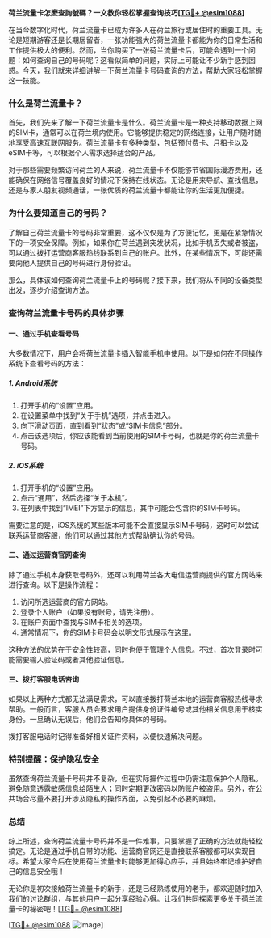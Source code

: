 **荷兰流量卡怎麽查詢號碼？一文教你轻松掌握查询技巧[[TG💪+ @esim1088](https://t.me/s/esim1088)]**

在当今数字化时代，荷兰流量卡已成为许多人在荷兰旅行或居住时的重要工具。无论是短期游客还是长期居留者，一张功能强大的荷兰流量卡都能为你的日常生活和工作提供极大的便利。然而，当你购买了一张荷兰流量卡后，可能会遇到一个问题：如何查询自己的号码呢？这看似简单的问题，实际上可能让不少新手感到困惑。今天，我们就来详细讲解一下荷兰流量卡号码查询的方法，帮助大家轻松掌握这一技能。

### 什么是荷兰流量卡？

首先，我们先来了解一下荷兰流量卡是什么。荷兰流量卡是一种支持移动数据上网的SIM卡，通常可以在荷兰境内使用。它能够提供稳定的网络连接，让用户随时随地享受高速互联网服务。荷兰流量卡有多种类型，包括预付费卡、月租卡以及eSIM卡等，可以根据个人需求选择适合的产品。

对于那些需要频繁访问荷兰的人来说，荷兰流量卡不仅能够节省国际漫游费用，还能确保在网络信号覆盖良好的情况下保持在线状态。无论是用来导航、查找信息，还是与家人朋友视频通话，一张优质的荷兰流量卡都能让你的生活更加便捷。

### 为什么要知道自己的号码？

了解自己荷兰流量卡的号码非常重要，这不仅仅是为了方便记忆，更是在紧急情况下的一项安全保障。例如，如果你在荷兰遇到突发状况，比如手机丢失或者被盗，可以通过拨打运营商客服热线联系到自己的账户。此外，在某些情况下，可能还需要向他人提供自己的号码进行身份验证。

那么，具体该如何查询荷兰流量卡上的号码呢？接下来，我们将从不同的设备类型出发，逐步介绍查询方法。

### 查询荷兰流量卡号码的具体步骤

#### 一、通过手机查看号码

大多数情况下，用户会将荷兰流量卡插入智能手机中使用。以下是如何在不同操作系统下查看号码的方法：

##### 1. Android系统

1. 打开手机的“设置”应用。
2. 在设置菜单中找到“关于手机”选项，并点击进入。
3. 向下滑动页面，直到看到“状态”或“SIM卡信息”部分。
4. 点击该选项后，你应该能看到当前使用的SIM卡号码，也就是你的荷兰流量卡号码。

##### 2. iOS系统

1. 打开手机的“设置”应用。
2. 点击“通用”，然后选择“关于本机”。
3. 在列表中找到“IMEI”下方显示的信息，其中可能会包含你的SIM卡号码。

需要注意的是，iOS系统的某些版本可能不会直接显示SIM卡号码，这时可以尝试联系运营商客服，他们可以通过其他方式帮助确认你的号码。

#### 二、通过运营商官网查询

除了通过手机本身获取号码外，还可以利用荷兰各大电信运营商提供的官方网站来进行查询。以下是操作流程：

1. 访问所选运营商的官方网站。
2. 登录个人账户（如果没有账号，请先注册）。
3. 在账户页面中查找与SIM卡相关的选项。
4. 通常情况下，你的SIM卡号码会以明文形式展示在这里。

这种方法的优势在于安全性较高，同时也便于管理个人信息。不过，首次登录时可能需要输入验证码或者其他验证信息。

#### 三、拨打客服电话咨询

如果以上两种方式都无法满足需求，可以直接拨打荷兰本地的运营商客服热线寻求帮助。一般而言，客服人员会要求用户提供身份证件编号或其他相关信息用于核实身份。一旦确认无误后，他们会告知你具体的号码。

拨打客服电话时记得准备好相关证件资料，以便快速解决问题。

### 特别提醒：保护隐私安全

虽然查询荷兰流量卡号码并不复杂，但在实际操作过程中仍需注意保护个人隐私。避免随意透露敏感信息给陌生人；同时定期更改密码以防账户被盗用。另外，在公共场合尽量不要打开涉及隐私的操作界面，以免引起不必要的麻烦。

### 总结

综上所述，查询荷兰流量卡号码并不是一件难事，只要掌握了正确的方法就能轻松搞定。无论是通过手机自带的功能、运营商官网还是直接联系客服都可以实现目标。希望大家今后在使用荷兰流量卡时能够更加得心应手，并且始终牢记维护好自己的信息安全哦！

无论你是初次接触荷兰流量卡的新手，还是已经熟练使用的老手，都欢迎随时加入我们的讨论群组，与其他用户一起分享经验心得。让我们共同探索更多关于荷兰流量卡的秘密吧！[[TG💪+ @esim1088](https://t.me/s/esim1088)]

[[TG💪+ @esim1088](https://t.me/s/esim1088) ![Image](https://i.postimg.cc/4NQfJmqS/Snipaste-2025-05-13-00-14-12.png)]